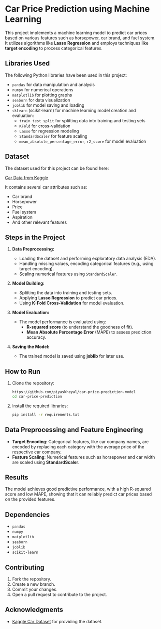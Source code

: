 # Car Price Prediction using Machine Learning

This project implements a machine learning model to predict car prices based on various features such as horsepower, car brand, and fuel system. It utilizes algorithms like **Lasso Regression** and employs techniques like **target encoding** to process categorical features.

## Libraries Used

The following Python libraries have been used in this project:

- `pandas` for data manipulation and analysis
- `numpy` for numerical operations
- `matplotlib` for plotting graphs
- `seaborn` for data visualization
- `joblib` for model saving and loading
- `sklearn` (scikit-learn) for machine learning model creation and evaluation:
  - `train_test_split` for splitting data into training and testing sets
  - `KFold` for cross-validation
  - `Lasso` for regression modeling
  - `StandardScaler` for feature scaling
  - `mean_absolute_percentage_error`, `r2_score` for model evaluation

## Dataset

The dataset used for this project can be found here:

[Car Data from Kaggle](https://www.kaggle.com/datasets/goyalshalini93/car-data/data)

It contains several car attributes such as:
- Car brand
- Horsepower
- Price
- Fuel system
- Aspiration
- And other relevant features

## Steps in the Project

1. **Data Preprocessing:**
   - Loading the dataset and performing exploratory data analysis (EDA).
   - Handling missing values, encoding categorical features (e.g., using target encoding).
   - Scaling numerical features using `StandardScaler`.

2. **Model Building:**
   - Splitting the data into training and testing sets.
   - Applying **Lasso Regression** to predict car prices.
   - Using **K-Fold Cross-Validation** for model evaluation.

3. **Model Evaluation:**
   - The model performance is evaluated using:
     - **R-squared score** (to understand the goodness of fit).
     - **Mean Absolute Percentage Error** (MAPE) to assess prediction accuracy.

4. **Saving the Model:**
   - The trained model is saved using **joblib** for later use.

## How to Run

1. Clone the repository:
   ```bash
   https://github.com/piyaskheyal/car-price-prediction-model
   cd car-price-prediction
   ```

2. Install the required libraries:
   ```bash
   pip install -r requirements.txt
   ```

## Data Preprocessing and Feature Engineering

- **Target Encoding**: Categorical features, like car company names, are encoded by replacing each category with the average price of the respective car company.
- **Feature Scaling**: Numerical features such as horsepower and car width are scaled using **StandardScaler**.

## Results

The model achieves good predictive performance, with a high R-squared score and low MAPE, showing that it can reliably predict car prices based on the provided features.

## Dependencies

- `pandas`
- `numpy`
- `matplotlib`
- `seaborn`
- `joblib`
- `scikit-learn`

## Contributing

1. Fork the repository.
2. Create a new branch.
3. Commit your changes.
4. Open a pull request to contribute to the project.

## Acknowledgments

- [Kaggle Car Dataset](https://www.kaggle.com/datasets/goyalshalini93/car-data/data) for providing the dataset.